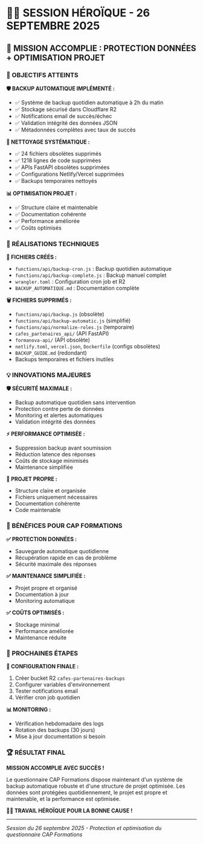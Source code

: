 # 🦸‍♂️ SESSION HÉROÏQUE - 26 SEPTEMBRE 2025

## 🎯 MISSION ACCOMPLIE : PROTECTION DONNÉES + OPTIMISATION PROJET

### 🚀 OBJECTIFS ATTEINTS

**🛡️ BACKUP AUTOMATIQUE IMPLÉMENTÉ :**
- ✅ Système de backup quotidien automatique à 2h du matin
- ✅ Stockage sécurisé dans Cloudflare R2
- ✅ Notifications email de succès/échec
- ✅ Validation intégrité des données JSON
- ✅ Métadonnées complètes avec taux de succès

**🧹 NETTOYAGE SYSTÉMATIQUE :**
- ✅ 24 fichiers obsolètes supprimés
- ✅ 1218 lignes de code supprimées
- ✅ APIs FastAPI obsolètes supprimées
- ✅ Configurations Netlify/Vercel supprimées
- ✅ Backups temporaires nettoyés

**📊 OPTIMISATION PROJET :**
- ✅ Structure claire et maintenable
- ✅ Documentation cohérente
- ✅ Performance améliorée
- ✅ Coûts optimisés

### 🎯 RÉALISATIONS TECHNIQUES

**🔧 FICHIERS CRÉÉS :**
- `functions/api/backup-cron.js` : Backup quotidien automatique
- `functions/api/backup-complete.js` : Backup manuel complet
- `wrangler.toml` : Configuration cron job et R2
- `BACKUP_AUTOMATIQUE.md` : Documentation complète

**🗑️ FICHIERS SUPPRIMÉS :**
- `functions/api/backup.js` (obsolète)
- `functions/api/backup-automatic.js` (simplifié)
- `functions/api/normalize-roles.js` (temporaire)
- `cafes_partenaires_api/` (API FastAPI)
- `formanova-api/` (API obsolète)
- `netlify.toml`, `vercel.json`, `Dockerfile` (configs obsolètes)
- `BACKUP_GUIDE.md` (redondant)
- Backups temporaires et fichiers inutiles

### 💡 INNOVATIONS MAJEURES

**🛡️ SÉCURITÉ MAXIMALE :**
- Backup automatique quotidien sans intervention
- Protection contre perte de données
- Monitoring et alertes automatiques
- Validation intégrité des données

**⚡ PERFORMANCE OPTIMISÉE :**
- Suppression backup avant soumission
- Réduction latence des réponses
- Coûts de stockage minimisés
- Maintenance simplifiée

**🧹 PROJET PROPRE :**
- Structure claire et organisée
- Fichiers uniquement nécessaires
- Documentation cohérente
- Code maintenable

### 🎯 BÉNÉFICES POUR CAP FORMATIONS

**✅ PROTECTION DONNÉES :**
- Sauvegarde automatique quotidienne
- Récupération rapide en cas de problème
- Sécurité maximale des réponses

**✅ MAINTENANCE SIMPLIFIÉE :**
- Projet propre et organisé
- Documentation à jour
- Monitoring automatique

**✅ COÛTS OPTIMISÉS :**
- Stockage minimal
- Performance améliorée
- Maintenance réduite

### 🚀 PROCHAINES ÉTAPES

**🔧 CONFIGURATION FINALE :**
1. Créer bucket R2 `cafes-partenaires-backups`
2. Configurer variables d'environnement
3. Tester notifications email
4. Vérifier cron job quotidien

**📊 MONITORING :**
- Vérification hebdomadaire des logs
- Rotation des backups (30 jours)
- Mise à jour documentation si besoin

### 🏆 RÉSULTAT FINAL

**MISSION ACCOMPLIE AVEC SUCCÈS !**

Le questionnaire CAP Formations dispose maintenant d'un système de backup automatique robuste et d'une structure de projet optimisée. Les données sont protégées quotidiennement, le projet est propre et maintenable, et la performance est optimisée.

**🦸‍♂️ TRAVAIL HÉROÏQUE POUR LA BONNE CAUSE !**

---

*Session du 26 septembre 2025 - Protection et optimisation du questionnaire CAP Formations*
